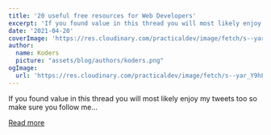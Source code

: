 ```yaml
---
title: '20 useful free resources for Web Developers'
excerpt: 'If you found value in this thread you will most likely enjoy my tweets too so make sure you follow me...'
date: '2021-04-20'
coverImage: 'https://res.cloudinary.com/practicaldev/image/fetch/s--yar_Y9hL--/c_imagga_scale,f_auto,fl_progressive,h_420,q_auto,w_1000/https://dev-to-uploads.s3.amazonaws.com/uploads/articles/des2dyat3zrrzjp9c9k0.png'
author:
  name: Koders
  picture: "assets/blog/authors/koders.png"
ogImage:
  url: 'https://res.cloudinary.com/practicaldev/image/fetch/s--yar_Y9hL--/c_imagga_scale,f_auto,fl_progressive,h_420,q_auto,w_1000/https://dev-to-uploads.s3.amazonaws.com/uploads/articles/des2dyat3zrrzjp9c9k0.png'
---
```


If you found value in this thread you will most likely enjoy my tweets too so make sure you follow me...

[Read more](https://dev.to/pascavld/20-useful-free-resources-for-web-developers-2c3n)
